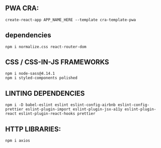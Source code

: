 

## PWA CRA: 
```
create-react-app APP_NAME_HERE --template cra-template-pwa 
```




## dependencies 
````
npm i normalize.css react-router-dom  
````

## CSS / CSS-IN-JS FRAMEWORKS 
```
npm i node-sass@4.14.1
npm i styled-components polished 
```

## LINTING DEPENDENCIES  
````
npm i -D babel-eslint eslint eslint-config-airbnb eslint-config-prettier eslint-plugin-import eslint-plugin-jsx-a11y eslint-plugin-react eslint-plugin-react-hooks prettier 
````

## HTTP LIBRARIES: 

```
npm i axios 
```